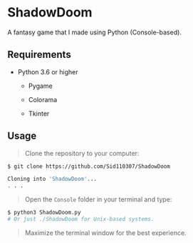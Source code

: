 # ShadowDoom

A fantasy game that I made using Python (Console-based).

## Requirements

- Python 3.6 or higher

  - Pygame

  - Colorama

  - Tkinter

## Usage

> Clone the repository to your computer:

```sh
$ git clone https://github.com/Sid110307/ShadowDoom

Cloning into 'ShadowDoom'...
. . .
```

> Open the `Console` folder in your terminal and type:

```sh
$ python3 ShadowDoom.py
# Or just ./ShadowDoom for Unix-based systems.
```

> Maximize the terminal window for the best experience.
